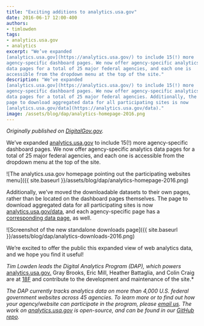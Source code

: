 ```yaml
---
title: "Exciting additions to analytics.usa.gov"
date: 2016-06-17 12:00-400
authors:
- timlowden
tags:
- analytics.usa.gov
- analytics
excerpt: "We’ve expanded
[analytics.usa.gov](https://analytics.usa.gov/) to include 15(!) more
agency-specific dashboard pages. We now offer agency-specific analytics
data pages for a total of 25 major federal agencies, and each one is
accessible from the dropdown menu at the top of the site."
description: "We’ve expanded
[analytics.usa.gov](https://analytics.usa.gov/) to include 15(!) more
agency-specific dashboard pages. We now offer agency-specific analytics
data pages for a total of 25 major federal agencies. Additionally, the
page to download aggregated data for all participating sites is now
[analytics.usa.gov/data](https://analytics.usa.gov/data)."
image: /assets/blog/dap/analytics-homepage-2016.png
---
```


*Originally published on [DigitalGov.gov](http://www.digitalgov.gov/2016/06/17/exciting-additions-to-analytics-usa-gov/).*

We’ve expanded [analytics.usa.gov](https://analytics.usa.gov/) to
include 15(!) more agency-specific dashboard pages. We now offer
agency-specific analytics data pages for a total of 25 major federal
agencies, and each one is accessible from the dropdown menu at the top
of the site.

![The analytics.usa.gov homepage pointing out the participating websites menu]({{ site.baseurl }}/assets/blog/dap/analytics-homepage-2016.png)

Additionally, we’ve moved the downloadable datasets to their own pages,
rather than be located on the dashboard pages themselves. The page to
download aggregated data for all participating sites is now
[analytics.usa.gov/data](https://analytics.usa.gov/data), and each
agency-specific page has a [corresponding data
page](https://analytics.usa.gov/justice/data/), as well.

![Screenshot of the new standalone downloads page]({{ site.baseurl }}/assets/blog/dap/analytics-downloads-2016.png)

We’re excited to offer the public this expanded view of web analytics
data, and we hope you find it useful!

*Tim Lowden leads the Digital Analytics Program (DAP), which powers*
[analytics.usa.gov.](https://analytics.usa.gov/) Gray Brooks, Eric
Mill, Heather Battaglia, and Colin Craig are at
[18F](https://18f.gsa.gov/) and contribute to the development and
maintenance of the site.*

*The DAP currently tracks analytics data on more than 4,000 U.S. federal
government websites across 45 agencies. To learn more or to find out how
your agency/website can participate in the program, please [email
us](mailto:dap@support.digitalgov.gov). The work on
[analytics.usa.gov](https://analytics.usa.gov/) is open-source, and
can be found in our
[Git](https://github.com/18F/analytics.usa.gov)[H](https://github.com/18F/analytics.usa.gov)[ub
repo](https://github.com/18F/analytics.usa.gov).*
